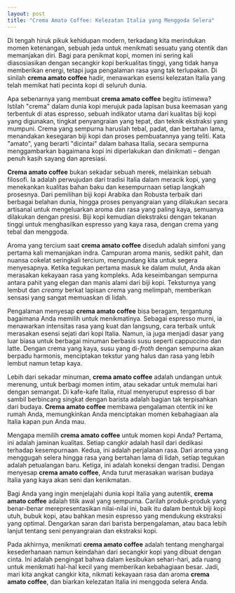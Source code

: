 ```yaml
---
layout: post
title: "Crema Amato Coffee: Kelezatan Italia yang Menggoda Selera"
---
```


Di tengah hiruk pikuk kehidupan modern, terkadang kita merindukan momen ketenangan, sebuah jeda untuk menikmati sesuatu yang otentik dan memanjakan diri. Bagi para penikmat kopi, momen ini sering kali diasosiasikan dengan secangkir kopi berkualitas tinggi, yang tidak hanya memberikan energi, tetapi juga pengalaman rasa yang tak terlupakan. Di sinilah **crema amato coffee** hadir, menawarkan esensi kelezatan Italia yang telah memikat hati pecinta kopi di seluruh dunia.

Apa sebenarnya yang membuat **crema amato coffee** begitu istimewa? Istilah "crema" dalam dunia kopi merujuk pada lapisan busa keemasan yang terbentuk di atas espresso, sebuah indikator utama dari kualitas biji kopi yang digunakan, tingkat penyangraian yang tepat, dan teknik ekstraksi yang mumpuni. Crema yang sempurna haruslah tebal, padat, dan bertahan lama, menandakan kesegaran biji kopi dan proses pembuatannya yang teliti. Kata "amato", yang berarti "dicintai" dalam bahasa Italia, secara sempurna menggambarkan bagaimana kopi ini diperlakukan dan dinikmati – dengan penuh kasih sayang dan apresiasi.

**Crema amato coffee** bukan sekadar sebuah merek, melainkan sebuah filosofi. Ia adalah perwujudan dari tradisi Italia dalam meracik kopi, yang menekankan kualitas bahan baku dan kesempurnaan setiap langkah prosesnya. Dari pemilihan biji kopi Arabika dan Robusta terbaik dari berbagai belahan dunia, hingga proses penyangraian yang dilakukan secara artisanal untuk mengeluarkan aroma dan rasa yang paling kaya, semuanya dilakukan dengan presisi. Biji kopi kemudian diekstraksi dengan tekanan tinggi untuk menghasilkan espresso yang kaya rasa, dengan crema yang tebal dan menggoda.

Aroma yang tercium saat **crema amato coffee** diseduh adalah simfoni yang pertama kali memanjakan indra. Campuran aroma manis, sedikit pahit, dan nuansa cokelat seringkali tercium, mengundang kita untuk segera menyesapnya. Ketika tegukan pertama masuk ke dalam mulut, Anda akan merasakan kekayaan rasa yang kompleks. Ada keseimbangan sempurna antara pahit yang elegan dan manis alami dari biji kopi. Teksturnya yang lembut dan *creamy* berkat lapisan crema yang melimpah, memberikan sensasi yang sangat memuaskan di lidah.

Pengalaman menyesap **crema amato coffee** bisa beragam, tergantung bagaimana Anda memilih untuk menikmatinya. Sebagai espresso murni, ia menawarkan intensitas rasa yang kuat dan langsung, cara terbaik untuk merasakan esensi sejati dari kopi Italia. Namun, ia juga menjadi dasar yang luar biasa untuk berbagai minuman berbasis susu seperti cappuccino dan latte. Dengan crema yang kaya, susu yang di-*froth* dengan sempurna akan berpadu harmonis, menciptakan tekstur yang halus dan rasa yang lebih lembut namun tetap kaya.

Lebih dari sekadar minuman, **crema amato coffee** adalah undangan untuk merenung, untuk berbagi momen intim, atau sekadar untuk memulai hari dengan semangat. Di kafe-kafe Italia, ritual menyeruput espresso di bar sambil berbincang singkat dengan barista adalah bagian tak terpisahkan dari budaya. **Crema amato coffee** membawa pengalaman otentik ini ke rumah Anda, memungkinkan Anda menciptakan momen kebahagiaan ala Italia kapan pun Anda mau.

Mengapa memilih **crema amato coffee** untuk momen kopi Anda? Pertama, ini adalah jaminan kualitas. Setiap cangkir adalah hasil dari dedikasi terhadap kesempurnaan. Kedua, ini adalah perjalanan rasa. Dari aroma yang menggugah selera hingga rasa yang bertahan lama di lidah, setiap tegukan adalah petualangan baru. Ketiga, ini adalah koneksi dengan tradisi. Dengan menyesap **crema amato coffee**, Anda turut merasakan warisan budaya Italia yang kaya akan seni dan kenikmatan.

Bagi Anda yang ingin menjelajahi dunia kopi Italia yang autentik, **crema amato coffee** adalah titik awal yang sempurna. Carilah produk-produk yang benar-benar merepresentasikan nilai-nilai ini, baik itu dalam bentuk biji kopi utuh, bubuk kopi, atau bahkan mesin espresso yang mendukung ekstraksi yang optimal. Dengarkan saran dari barista berpengalaman, atau baca lebih lanjut tentang seni penyangraian dan ekstraksi kopi.

Pada akhirnya, menikmati **crema amato coffee** adalah tentang menghargai kesederhanaan namun keindahan dari secangkir kopi yang dibuat dengan cinta. Ini adalah pengingat bahwa dalam kesibukan sehari-hari, ada ruang untuk menikmati hal-hal kecil yang memberikan kebahagiaan besar. Jadi, mari kita angkat cangkir kita, nikmati kekayaan rasa dan aroma **crema amato coffee**, dan biarkan kelezatan Italia ini menggoda selera Anda.
